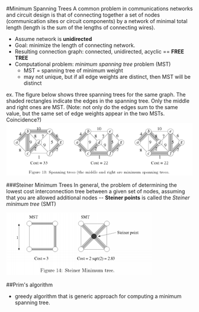 #Minimum Spanning Trees
A common problem in communications networks and circuit design is that of connecting together a set of nodes (communication sites or circuit components) by a network of minimal total length (length is the sum of the lengths of connecting wires).

+ Assume network is **unidirected**
+ Goal: minimize the length of connecting network.
+ Resulting connection graph: connected, unidirected, acyclic == **FREE TREE**
+ Computational problem: *minimum spanning tree* problem (MST)
    + MST = spanning tree of minimum weight
    + may not unique, but if all edge weights are distinct, then MST will be distinct
    
ex. The figure below shows three spanning trees for the same graph. The shaded rectangles indicate the edges in the spanning tree. Only the middle and right ones are MST. (Note: not only do the edges sum to the same value, but the same set of edge weights appear in the two MSTs. Coincidence?)
![](../imgs/MST_graphs.png)

###Steiner Minimum Trees
In general, the problem of determining the lowest cost interconnection tree between a given set of nodes, assuming that you are allowed additional nodes -- **Steiner points** is called the *Steiner minimum tree* (SMT)

![](../imgs/MST_and_SMT_comparison.png)

##Prim's algorithm
+ greedy algorithm that is generic approach for computing a minimum spanning tree.

